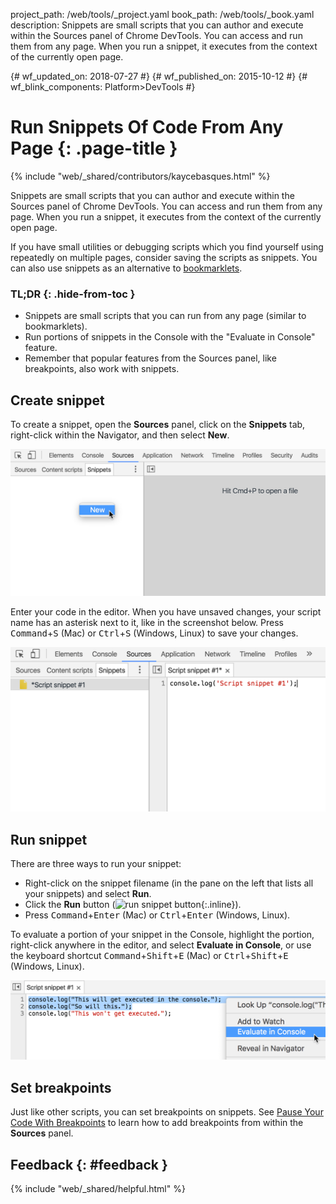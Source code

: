project_path: /web/tools/_project.yaml
book_path: /web/tools/_book.yaml
description: Snippets are small scripts that you can author and execute within the Sources panel of Chrome DevTools. You can access and run them from any page. When you run a snippet, it executes from the context of the currently open page.

{# wf_updated_on: 2018-07-27 #}
{# wf_published_on: 2015-10-12 #}
{# wf_blink_components: Platform>DevTools #}

# Run Snippets Of Code From Any Page {: .page-title }

{% include "web/_shared/contributors/kaycebasques.html" %}

Snippets are small scripts that you can author and execute 
within the Sources panel of Chrome DevTools. You can access and run them 
from any page. When you run a snippet, it executes from the context of the 
currently open page.

If you have small utilities or debugging scripts which you find yourself 
using repeatedly on multiple pages, consider saving the scripts as snippets. 
You can also use snippets as an alternative to 
[bookmarklets](https://en.wikipedia.org/wiki/Bookmarklet).


### TL;DR {: .hide-from-toc }
- Snippets are small scripts that you can run from any page (similar to bookmarklets).
- Run portions of snippets in the Console with the "Evaluate in Console" feature.
- Remember that popular features from the Sources panel, like breakpoints, also work with snippets.


## Create snippet

To create a snippet, open the **Sources** panel, click on the **Snippets** tab,
right-click within the Navigator, and then select **New**.

![create snippet](images/create-snippet.png)

Enter your code in the editor. When you have unsaved changes, your script
name has an asterisk next to it, like in the screenshot below. 
Press <kbd>Command</kbd>+<kbd>S</kbd> (Mac) or <kbd>Ctrl</kbd>+<kbd>S</kbd>
(Windows, Linux) to save your changes. 

![unsaved snippet](images/unsaved-snippet.png)

## Run snippet

There are three ways to run your snippet: 

* Right-click on the snippet filename (in the pane on the left that lists
  all your snippets) and select **Run**.
* Click the **Run** button (![run snippet 
  button](images/run.png){:.inline}).
* Press <kbd>Command</kbd>+<kbd>Enter</kbd> (Mac) or 
  <kbd>Ctrl</kbd>+<kbd>Enter</kbd> (Windows, Linux).

To evaluate a portion of your snippet in the Console, highlight the 
portion, right-click anywhere in the editor, and select **Evaluate in 
Console**, or use the keyboard shortcut 
<kbd>Command</kbd>+<kbd>Shift</kbd>+<kbd>E</kbd> (Mac) or
<kbd>Ctrl</kbd>+<kbd>Shift</kbd>+<kbd>E</kbd> (Windows, Linux).

![evaluate in console](images/evaluate-in-console.png)

## Set breakpoints

Just like other scripts, you can set breakpoints on snippets. See
[Pause Your Code With
Breakpoints](/web/tools/chrome-devtools/debug/breakpoints/breakpoints)
to learn how to add breakpoints from within the **Sources** panel.

## Feedback {: #feedback }

{% include "web/_shared/helpful.html" %}
